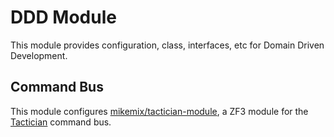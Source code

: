 # DDD Module

This module provides configuration, class, interfaces, etc for Domain Driven Development.

## Command Bus
This module configures [mikemix/tactician-module](https://github.com/mikemix/TacticianModule), a ZF3 module for the [Tactician](https://tactician.thephpleague.com/) command bus.
